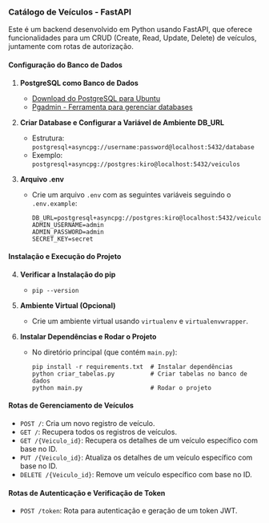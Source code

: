 ### Catálogo de Veículos - FastAPI

Este é um backend desenvolvido em Python usando FastAPI, que oferece funcionalidades para um CRUD (Create, Read, Update, Delete) de veículos, juntamente com rotas de autorização.

#### Configuração do Banco de Dados
1. **PostgreSQL como Banco de Dados**
   - [Download do PostgreSQL para Ubuntu](https://www.postgresql.org/download/linux/ubuntu/)
   - [Pgadmin - Ferramenta para gerenciar databases](https://www.pgadmin.org/download/pgadmin-4-apt/)

2. **Criar Database e Configurar a Variável de Ambiente DB_URL**
   - Estrutura: `postgresql+asyncpg://username:password@localhost:5432/database`
   - Exemplo: `postgresql+asyncpg://postgres:kiro@localhost:5432/veiculos`

3. **Arquivo .env**
   - Crie um arquivo `.env` com as seguintes variáveis seguindo o `.env.example`:
     ```
     DB_URL=postgresql+asyncpg://postgres:kiro@localhost:5432/veiculos
     ADMIN_USERNAME=admin
     ADMIN_PASSWORD=admin
     SECRET_KEY=secret
     ```

#### Instalação e Execução do Projeto
4. **Verificar a Instalação do pip**
   - `pip --version`

5. **Ambiente Virtual (Opcional)**
   - Crie um ambiente virtual usando `virtualenv` e `virtualenvwrapper`.

6. **Instalar Dependências e Rodar o Projeto**
   - No diretório principal (que contém `main.py`):
     ```
     pip install -r requirements.txt  # Instalar dependências
     python criar_tabelas.py          # Criar tabelas no banco de dados  
     python main.py                   # Rodar o projeto
     ```

#### Rotas de Gerenciamento de Veículos
- `POST /`: Cria um novo registro de veículo.
- `GET /`: Recupera todos os registros de veículos.
- `GET /{Veiculo_id}`: Recupera os detalhes de um veículo específico com base no ID.
- `PUT /{Veiculo_id}`: Atualiza os detalhes de um veículo específico com base no ID.
- `DELETE /{Veiculo_id}`: Remove um veículo específico com base no ID.

#### Rotas de Autenticação e Verificação de Token
- `POST /token`: Rota para autenticação e geração de um token JWT.